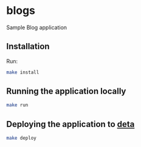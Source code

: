 # blogs
Sample Blog application


## Installation

Run:

```bash
make install
```


## Running the application locally

```bash
make run
```


## Deploying the application to [deta](deta.sh)

```bash
make deploy
```

